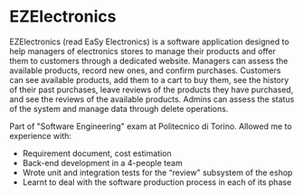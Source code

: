 # EZElectronics

EZElectronics (read EaSy Electronics) is a software application designed to help managers of electronics stores to manage their products and offer them to customers through a dedicated website. Managers can assess the available products, record new ones, and confirm purchases. Customers can see available products, add them to a cart to buy them, see the history of their past purchases, leave reviews of the products they have purchased, and see the reviews of the available products. Admins can assess the status of the system and manage data through delete operations.

Part of "Software Engineering" exam at Politecnico di Torino. Allowed me to experience with:
- Requirement document, cost estimation
- Back-end development in a 4-people team
- Wrote unit and integration tests for the “review” subsystem of the eshop
- Learnt to deal with the software production process in each of its phase
